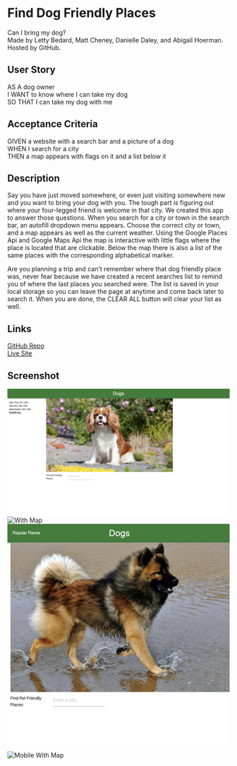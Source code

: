 # Find Dog Friendly Places
Can I bring my dog?
</br>
Made by Letty Bedard, Matt Cheney, Danielle Daley, and Abigail Hoerman.
</br>
Hosted by GitHub.

## User Story
AS A dog owner
</br>
I WANT to know where I can take my dog
</br>
SO THAT I can take my dog with me

## Acceptance Criteria
GIVEN a website with a search bar and a picture of a dog
</br>
WHEN I search for a city
</br>
THEN a map appears with flags on it and a list below it

## Description
Say you have just moved somewhere, or even just visiting somewhere new and you want to bring your dog with you. The tough part is figuring out where your four-legged friend is welcome in that city. We created this app to answer those questions. When you search for a city or town in the search bar, an autofill dropdown menu appears. Choose the correct city or town, and a map appears as well as the current weather. Using the Google Places Api and Google Maps Api the map is interactive with little flags where the place is located that are clickable. Below the map there is also a list of the same places with the corresponding alphabetical marker.

Are you planning a trip and can't remember where that dog friendly place was, never fear because we have created a recent searches list to remind you of where the last places you searched were. The list is saved in your local storage so you can leave the page at anytime and come back later to search it. When you are done, the CLEAR ALL button will clear your list as well.

## Links
[GitHub Repo](http://github.com)
</br>
[Live Site](https://danielledaley2196.github.io/DOGS/)

## Screenshot
![With Dog Image](/images/Dog_desktop.png)
</br>
![With Map]()
</br>
![Mobile Dog Image](images/Dog_mobile.png)
</br>
![Mobile With Map]()
